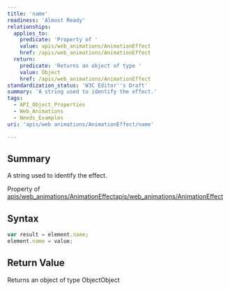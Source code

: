 ```yaml
---
title: 'name'
readiness: 'Almost Ready'
relationships:
  applies_to:
    predicate: 'Property of '
    value: apis/web_animations/AnimationEffect
    href: /apis/web_animations/AnimationEffect
  return:
    predicate: 'Returns an object of type '
    value: Object
    href: /apis/web_animations/AnimationEffect
standardization_status: 'W3C Editor''s Draft'
summary: 'A string used to identify the effect.'
tags:
  - API_Object_Properties
  - Web_Animations
  - Needs_Examples
uri: 'apis/web animations/AnimationEffect/name'

---
```

## Summary

A string used to identify the effect.

Property of [apis/web\_animations/AnimationEffect](/apis/web_animations/AnimationEffect)[apis/web\_animations/AnimationEffect](/apis/web_animations/AnimationEffect)

## Syntax

``` js
var result = element.name;
element.name = value;
```

## Return Value

Returns an object of type ObjectObject

